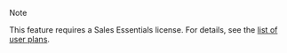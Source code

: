<!-- markdownlint-disable-file MD041 -->
> [!NOTE]
> This feature requires a Sales Essentials license. For details, see the [list of user plans][1].

<!-- Referenced links -->
[1]: ../../docs/en/admin/license/user-plans.md
